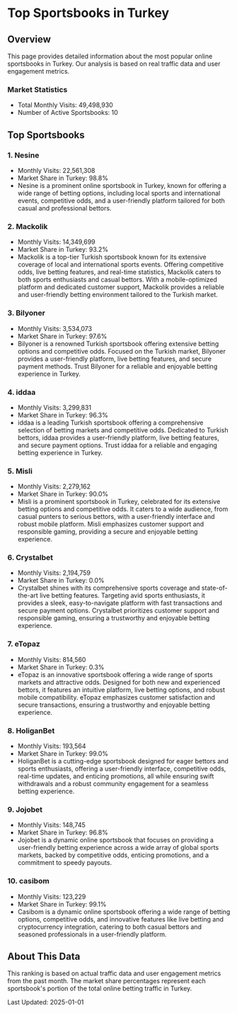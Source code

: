 # Top Sportsbooks in Turkey

## Overview
This page provides detailed information about the most popular online sportsbooks in Turkey. 
Our analysis is based on real traffic data and user engagement metrics.

### Market Statistics
- Total Monthly Visits: 49,498,930
- Number of Active Sportsbooks: 10

## Top Sportsbooks

### 1. Nesine
- Monthly Visits: 22,561,308
- Market Share in Turkey: 98.8%
- Nesine is a prominent online sportsbook in Turkey, known for offering a wide range of betting options, including local sports and international events, competitive odds, and a user-friendly platform tailored for both casual and professional bettors.

### 2. Mackolik
- Monthly Visits: 14,349,699
- Market Share in Turkey: 93.2%
-  Mackolik is a top-tier Turkish sportsbook known for its extensive coverage of local and international sports events. Offering competitive odds, live betting features, and real-time statistics, Mackolik caters to both sports enthusiasts and casual bettors. With a mobile-optimized platform and dedicated customer support, Mackolik provides a reliable and user-friendly betting environment tailored to the Turkish market.

### 3. Bilyoner
- Monthly Visits: 3,534,073
- Market Share in Turkey: 97.6%
-  Bilyoner is a renowned Turkish sportsbook offering extensive betting options and competitive odds. Focused on the Turkish market, Bilyoner provides a user-friendly platform, live betting features, and secure payment methods. Trust Bilyoner for a reliable and enjoyable betting experience in Turkey.

### 4. iddaa
- Monthly Visits: 3,299,831
- Market Share in Turkey: 96.3%
-  iddaa is a leading Turkish sportsbook offering a comprehensive selection of betting markets and competitive odds. Dedicated to Turkish bettors, iddaa provides a user-friendly platform, live betting features, and secure payment options. Trust iddaa for a reliable and engaging betting experience in Turkey.

### 5. Misli
- Monthly Visits: 2,279,162
- Market Share in Turkey: 90.0%
-  Misli is a prominent sportsbook in Turkey, celebrated for its extensive betting options and competitive odds. It caters to a wide audience, from casual punters to serious bettors, with a user-friendly interface and robust mobile platform. Misli emphasizes customer support and responsible gaming, providing a secure and enjoyable betting experience.

### 6. Crystalbet
- Monthly Visits: 2,194,759
- Market Share in Turkey: 0.0%
-  Crystalbet shines with its comprehensive sports coverage and state-of-the-art live betting features. Targeting avid sports enthusiasts, it provides a sleek, easy-to-navigate platform with fast transactions and secure payment options. Crystalbet prioritizes customer support and responsible gaming, ensuring a trustworthy and enjoyable betting experience.

### 7. eTopaz
- Monthly Visits: 814,560
- Market Share in Turkey: 0.3%
-  eTopaz is an innovative sportsbook offering a wide range of sports markets and attractive odds. Designed for both new and experienced bettors, it features an intuitive platform, live betting options, and robust mobile compatibility. eTopaz emphasizes customer satisfaction and secure transactions, ensuring a trustworthy and enjoyable betting experience.

### 8. HoliganBet
- Monthly Visits: 193,564
- Market Share in Turkey: 99.0%
- HoliganBet is a cutting-edge sportsbook designed for eager bettors and sports enthusiasts, offering a user-friendly interface, competitive odds, real-time updates, and enticing promotions, all while ensuring swift withdrawals and a robust community engagement for a seamless betting experience.

### 9. Jojobet
- Monthly Visits: 148,745
- Market Share in Turkey: 96.8%
- Jojobet is a dynamic online sportsbook that focuses on providing a user-friendly betting experience across a wide array of global sports markets, backed by competitive odds, enticing promotions, and a commitment to speedy payouts.

### 10. casibom
- Monthly Visits: 123,229
- Market Share in Turkey: 99.1%
- Casibom is a dynamic online sportsbook offering a wide range of betting options, competitive odds, and innovative features like live betting and cryptocurrency integration, catering to both casual bettors and seasoned professionals in a user-friendly platform.


## About This Data
This ranking is based on actual traffic data and user engagement metrics from the past month. 
The market share percentages represent each sportsbook's portion of the total online betting traffic in Turkey.

Last Updated: 2025-01-01
